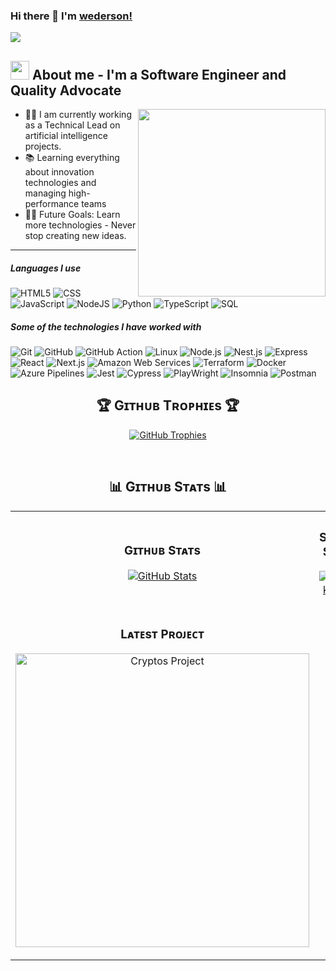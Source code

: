 ### Hi there 👋 I'm [wederson!](https://github.com/wederson/wederson/)

<img src="https://user-images.githubusercontent.com/73097560/115834477-dbab4500-a447-11eb-908a-139a6edaec5c.gif">


<!--About Me-->

## <picture><img src = "https://github.com/7oSkaaa/7oSkaaa/blob/main/Images/about_me.gif?raw=true" width = 30px></picture> About me - I'm a Software Engineer and Quality Advocate

<picture> <img align="right" src="https://media.giphy.com/media/SWoSkN6DxTszqIKEqv/giphy.gif" width = 300px></picture>

- 👨‍💻 I am currently working as a Technical Lead on artificial intelligence projects.
- 📚 Learning everything about innovation technologies and managing high-performance teams
- 💪🏼 Future Goals: Learn more technologies - Never stop creating new ideas.

---

##### Languages I use

![HTML5](https://img.shields.io/badge/-HTML5-000000?style=flat&logo=html5)
![CSS](https://img.shields.io/badge/-CSS-000000?style=flat&logo=css3&logoColor=1572B6)
![JavaScript](https://img.shields.io/badge/-JavaScript-000000?style=flat&logo=javascript)
![NodeJS](https://img.shields.io/badge/-Nodejs-000000?style=flat&logo=node.js)
![Python](https://img.shields.io/badge/-Python-000000?style=flat&logo=python)
![TypeScript](https://img.shields.io/badge/-TypeScript-000000?style=flat&logo=typescript)
![SQL](https://img.shields.io/badge/-SQL-000000?style=flat&logo=postgresql)

##### Some of the technologies I have worked with

![Git](https://img.shields.io/badge/-Git-222222?style=flat&logo=git&logoColor=F05032)
![GitHub](https://img.shields.io/badge/-GitHub-222222?style=flat&logo=github&logoColor=ffffff)
![GitHub Action](https://img.shields.io/badge/-GitHub%20Actions-222222?style=flat&logo=githubactions&logoColor=2088FF)
![Linux](https://img.shields.io/badge/-Linux-222222?style=flat&logo=linux&logoColor=FCC624)
![Node.js](https://img.shields.io/badge/-Node.js-222222?style=flat&logo=node.js&logoColor=339933)
![Nest.js](https://img.shields.io/badge/-Nest.js.js-222222?style=flat&logo=nestjs&logoColor=E0234E)
![Express](https://img.shields.io/badge/-Express-222222?style=flat&logo=express)
![React](https://img.shields.io/badge/-React-222222?style=flat&logo=React&logoColor=61DAFB)
![Next.js](https://img.shields.io/badge/-Next.js-222222?style=flat&logo=next.js&logoColor=ffffff)
![Amazon Web Services](https://img.shields.io/badge/-Amazon%20Web%20Services-222222?style=flat-square&logo=amazonwebservices&logoColor=FF9900)
![Terraform](https://img.shields.io/badge/-Terraform-222222?style=flat-square&logo=terraform)
![Docker](https://img.shields.io/badge/-Docker-black?style=flat-square&logo=docker)
![Azure Pipelines](https://img.shields.io/badge/-Azure%20Pipeline-black?style=flat-square&logo=azurepipelines&logoColor=2560E0)
![Jest](https://img.shields.io/badge/-Jest-black?style=flat-square&logo=jest&logoColor=C21325)
![Cypress](https://img.shields.io/badge/-Cypress-black?style=flat-square&logo=cypress&logoColor=69D3A7)
![PlayWright](https://img.shields.io/badge/-PlayWright-black?style=flat-square&logo=playwright&logoColor=2EAD33)
![Insomnia](https://img.shields.io/badge/-Insomnia-black?style=flat-square&logo=insomnia&logoColor=4000BF)
![Postman](https://img.shields.io/badge/-Postman-black?style=flat-square&logo=postman&logoColor=FF6C37)
<br/>



<!--Trophies Section-->   
<h2 align="center">🏆 Gɪᴛʜᴜʙ Tʀᴏᴘʜɪᴇs 🏆</h2>
<p align="center">
  <a href="https://github.com/wederson">
    <img src="https://github-profile-trophy.vercel.app/?username=wederson&row=2&column=6&margin-w=20&margin-h=20" alt="GitHub Trophies">
  </a>
</p>
<br />

<!--Github stats Table--> 
<h2 align="center">📊 Gɪᴛʜᴜʙ Sᴛᴀᴛs 📊</h2>

<table width="100%">
  <tr>
    <td width="50%">
      <h3 align="center"><strong>Gɪᴛʜᴜʙ Sᴛᴀᴛs</strong></h3>
      <p align="center">
        <a href="https://github.com/wederson">
          <img align="center" src="https://github-readme-stats.vercel.app/api?username=wederson&count_private=true&show_icons=true&theme=nightowl" alt="GitHub Stats" />
        </a>
      </p>
    </td>
    <td width="50%">
      <h3 align="center"><strong>Sᴛʀᴇᴀᴋ Sᴛᴀᴛs</strong></h3>
      <p align="center">
        <a href="https://github.com/wederson">
          <img align="center" src="https://streak-stats.demolab.com?user=wederson&theme=nightowl" alt="Streak Stats" />
        </a>
      </p>
    </td>
  </tr>
  <tr colspan="2">
    <td width="50%">
      <h3 align="center"><strong>Lᴀᴛᴇsᴛ Pʀᴏᴊᴇᴄᴛ</strong></h3>
      <p align="center">
        <a href="https://github.com/Trilha-de-Qualidade/software-quality-assurance-handbook">
          <img align="center" width="470" src="https://github-readme-stats.vercel.app/api/pin/?username=Trilha-de-Qualidade&repo=software-quality-assurance-handbook&theme=nightowl&show_owner=true" alt="Cryptos Project" />
        </a>
      </p>
    </td>
  </tr>
</table>
<br />

